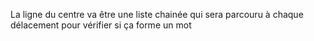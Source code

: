 La ligne du centre va être une liste chainée qui sera parcouru à chaque délacement pour vérifier si ça forme un mot
